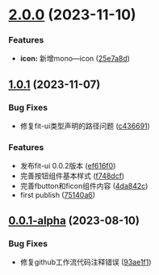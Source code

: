 # [2.0.0](https://github.com2/geniusmanyxh/FitUI/compare/v1.0.3...v2.0.0) (2023-11-10)


### Features

* **icon:** 新增mono—icon ([25e7a8d](https://github.com2/geniusmanyxh/FitUI/commit/25e7a8dd095c6480cd5543266b7dc924a92d6b33))



## [1.0.1](https://github.com2/geniusmanyxh/FitUI/compare/0.0.1-alpha...v1.0.1) (2023-11-07)


### Bug Fixes

* 修复fit-ui类型声明的路径问题 ([c436691](https://github.com2/geniusmanyxh/FitUI/commit/c43669125f813f45f5ad3c044b8616af8ca69561))


### Features

* 发布fit-ui 0.0.2版本 ([ef616f0](https://github.com2/geniusmanyxh/FitUI/commit/ef616f0c1901095a0bf46c44ee6ca62547ac2611))
* 完善按钮组件基本样式 ([f748dcf](https://github.com2/geniusmanyxh/FitUI/commit/f748dcfa144a55634893572fca22d84ff6e67753))
* 完善fbutton和ficon组件内容 ([4da842c](https://github.com2/geniusmanyxh/FitUI/commit/4da842cf145114ef309b2d510204b8c441497a14))
* first publish ([75140a6](https://github.com2/geniusmanyxh/FitUI/commit/75140a6dfd084ac7e07b5efa7163be1cab8217b4))



## [0.0.1-alpha](https://github.com2/geniusmanyxh/FitUI/compare/93ae1f1d59c7ab1705f26ce0bbebdc76b29bf983...0.0.1-alpha) (2023-08-10)


### Bug Fixes

* 修复github工作流代码注释错误 ([93ae1f1](https://github.com2/geniusmanyxh/FitUI/commit/93ae1f1d59c7ab1705f26ce0bbebdc76b29bf983))
